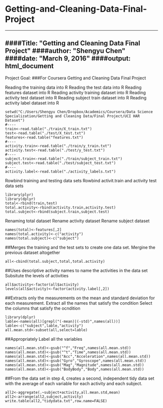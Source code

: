 # Getting-and-Cleaning-Data-Final-Project

---
####Title: "Getting and Cleaning Data Final Project"
####author: "Shengyu Chen"
####date: "March 9, 2016"
####output: html_document
---

Project Goal:
###For Coursera Getting and Cleaning Data Final Project

Reading the training data into R
Reading the test data into R
Reading features dataset into R
Reading activity training dataset into R
Reading activity test dataset into R
Reading subject train dataset into R
Reading activity label dataset into R
```{r}
setwd("C:/Users/Shengyu Chen/Dropbox/Academics/Coursera/Data Science Specialization/Getting and Cleaning Data/Final Project/UCI HAR Dataset")
#----
train<-read.table("./train/X_train.txt")
test<-read.table("./test/X_test.txt")
features<-read.table("features.txt")
#----
activity.train<-read.table("./train/y_train.txt")
activity.test<-read.table("./test/y_test.txt")
#----
subject.train<-read.table("./train/subject_train.txt")
subject.test<-read.table("./test/subject_test.txt")
#----
activity.label<-read.table("./activity_labels.txt")
```

Rowbind training and testing data sets
Rowbind activit.train and activity test data sets

```{r}
library(plyr)
library(dplyr)
total<-rbind(train,test)
total.activity<-rbind(activity.train,activity.test)
total.subject<-rbind(subject.train,subject.test)
```


Renaming total dataset
Rename activity dataset
Rename subject dataset

```{r}
names(total)<-features[,2]
names(total.activity)<-c("activity")
names(total.subject)<-c("subject")
```

##Merges the training and the test sets to create one data set.
Mergine the previous dataset altogether 
```{r}
all<-cbind(total.subject,total,total.activity)
```

##Uses descriptive activity names to name the activities in the data set
Subsitute the levels of activities
```{r}
all$activity<-factor(all$activity)
levels(all$activity)<-factor(activity.label[,2])
```

##Extracts only the measurements on the mean and standard deviation for each measurement.
Extract all the names that satisfy the condition
Select the columns that satisfy the ocndition 
```{r}
library(dplyr)
lable<-names(all)[grepl("(-mean)|(-std)",names(all))]
lable<-c("subject",lable,"activity")
all.mean.std<-subset(all,select=lable)
```


##Appropriately Label all the variables 
```{r}
names(all.mean.std)<-gsub("^f","Freq",names(all.mean.std))
names(all.mean.std)<-gsub("^t","Time",names(all.mean.std))
names(all.mean.std)<-gsub("Acc","Acceleration",names(all.mean.std))
names(all.mean.std)<-gsub("Gyro","Gyroscope",names(all.mean.std))
names(all.mean.std)<-gsub("Mag","Magnitude",names(all.mean.std))
names(all.mean.std)<-gsub("BodyBody","Body",names(all.mean.std))
```

##From the data set in step 4, creates a second, independent tidy data set with the average of each variable for each activity and each subject.

```{r}
all2<-aggregate(.~subject+activity,all.mean.std,mean)
all2<-arrange(all2,subject,activity)
write.table(all2,"tidydata.txt",row.name=FALSE)
```

